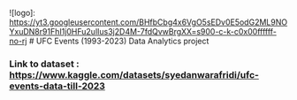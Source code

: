 ![logo]: https://yt3.googleusercontent.com/BHfbCbg4x6VgO5sEDv0E5odG2ML9NOYxuDN8r91FhI1j0HFu2ulIus3j2D4M-7fdQvwBrgXX=s900-c-k-c0x00ffffff-no-rj # UFC Events (1993-2023) Data Analytics project


### Link to dataset : https://www.kaggle.com/datasets/syedanwarafridi/ufc-events-data-till-2023
